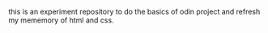 this is an experiment repository to do the basics of odin project and refresh my mememory of html and css.